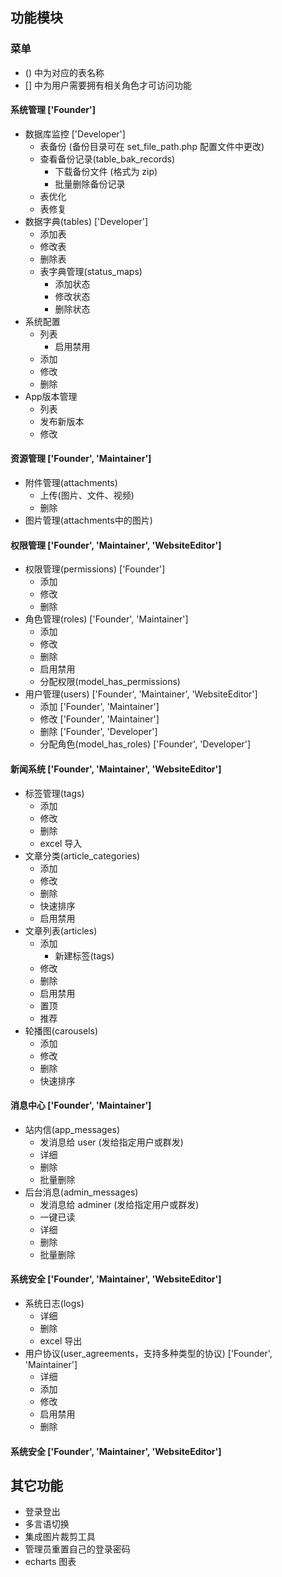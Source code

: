 ## 功能模块

### 菜单

- () 中为对应的表名称
- [] 中为用户需要拥有相关角色才可访问功能

#### 系统管理 ['Founder']
- 数据库监控 ['Developer']
    - 表备份 (备份目录可在 set_file_path.php 配置文件中更改)
    - 查看备份记录(table_bak_records)
        - 下载备份文件 (格式为 zip)
        - 批量删除备份记录
    - 表优化
    - 表修复
- 数据字典(tables) ['Developer']
    - 添加表
    - 修改表
    - 删除表
    - 表字典管理(status_maps)
        - 添加状态
        - 修改状态
        - 删除状态
- 系统配置
    - 列表
        - 启用禁用
    - 添加
    - 修改
    - 删除
- App版本管理
    - 列表
    - 发布新版本
    - 修改

#### 资源管理 ['Founder', 'Maintainer']
- 附件管理(attachments)
    - 上传(图片、文件、视频)
    - 删除
- 图片管理(attachments中的图片)

#### 权限管理 ['Founder', 'Maintainer', 'WebsiteEditor']
- 权限管理(permissions) ['Founder']
    - 添加
    - 修改
    - 删除
- 角色管理(roles) ['Founder', 'Maintainer']
    - 添加
    - 修改
    - 删除
    - 启用禁用
    - 分配权限(model_has_permissions)
- 用户管理(users) ['Founder', 'Maintainer', 'WebsiteEditor']
    - 添加  ['Founder', 'Maintainer']
    - 修改  ['Founder', 'Maintainer']
    - 删除  ['Founder', 'Developer']
    - 分配角色(model_has_roles) ['Founder', 'Developer']

#### 新闻系统 ['Founder', 'Maintainer', 'WebsiteEditor']
- 标签管理(tags)
    - 添加
    - 修改
    - 删除
    - excel 导入
- 文章分类(article_categories)
    - 添加
    - 修改
    - 删除
    - 快速排序
    - 启用禁用
- 文章列表(articles)
    - 添加
        - 新建标签(tags)
    - 修改
    - 删除
    - 启用禁用
    - 置顶
    - 推荐
- 轮播图(carousels)
    - 添加
    - 修改
    - 删除
    - 快速排序

#### 消息中心 ['Founder', 'Maintainer']
- 站内信(app_messages)
    - 发消息给 user (发给指定用户或群发)
    - 详细
    - 删除
    - 批量删除
- 后台消息(admin_messages)
    - 发消息给 adminer (发给指定用户或群发)
    - 一键已读
    - 详细
    - 删除
    - 批量删除
    

#### 系统安全 ['Founder', 'Maintainer', 'WebsiteEditor']
- 系统日志(logs)
    - 详细
    - 删除
    - excel 导出
- 用户协议(user_agreements，支持多种类型的协议) ['Founder', 'Maintainer']
    - 详细
    - 添加
    - 修改
    - 启用禁用
    - 删除
    
#### 系统安全 ['Founder', 'Maintainer', 'WebsiteEditor']

## 其它功能

- 登录登出
- 多言语切换
- 集成图片裁剪工具
- 管理员重置自己的登录密码
- echarts 图表




